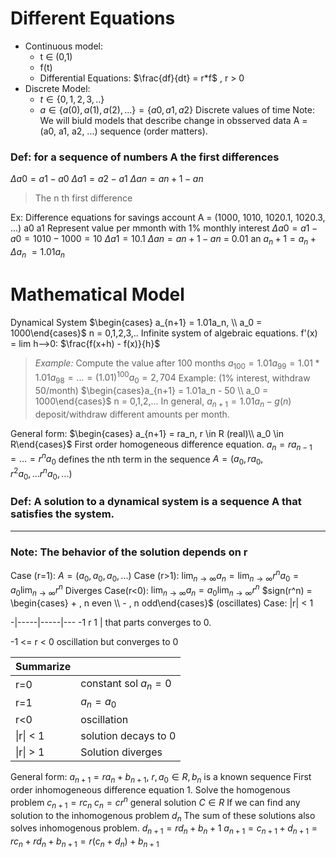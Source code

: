 # Different Equations
- Continuous model:
	- t $\in$ (0,1)
	- f(t)
	- Differential Equations: $\frac{df}{dt} = r*f$ , r > 0
- Discrete Model:
	- $t \in \{0,1,2,3,..\}$
	- $a \in \{a(0), a(1), a(2),...\} = \{a0, a1, a2\}$
	Discrete values of time
	Note: We will biuld models that describe change in obsserved data A = (a0, a1, a2, ...) sequence (order matters).

### Def: for a sequence of numbers A the first differences
$\Delta a0  = a1-a0$
$\Delta a1  = a2-a1$
$\Delta an  = an+1-an$
> The n th first difference

Ex: Difference equations for savings account
A = (1000, 1010, 1020.1, 1020.3, ...)
           a0      a1
Represent value per mmonth with 1% monthly interest
$\Delta a0 = a1 - a0 = 1010 - 1000 = 10$
$\Delta a1 = 10.1$
$\Delta an  = an+1-an$
 = 0.01 an
 $a_n + 1 = a_n + \Delta a_n$
 $= 1.01a_n$

# Mathematical Model
Dynamical System $\begin{cases} a_{n+1} = 1.01a_n, \\ a_0 = 1000\end{cases}$  n = 0,1,2,3,.. Infinite system of algebraic equations.
f'(x) = lim h-->0: $\frac{f(x+h) - f(x)}{h}$

>*Example:* Compute the value after 100 months
>$a_100 = 1.01a_99 = 1.01*1.01a_98= ...= (1.01)^{100} a_0 = 2,704$
> Example: (1% interest, withdraw 50/month)
>$\begin{cases}a_{n+1} = 1.01a_n - 50 \\ a_0 = 1000\end{cases}$ n = 0,1,2,...
In general, $a_{n+1} = 1.01a_n - g(n)$ deposit/withdraw different amounts per month.

General form:
$\begin{cases} a_{n+1} = ra_n, r \in R (real)\\ a_0 \in R\end{cases}$
First order homogeneous difference equation.
$a_n = ra_{n-1} = ... = r^n a_0$
defines the nth term in the sequence
$A = (a_0, ra_0, r^2a_0,...r^na_0,...)$

### Def: A solution to a dynamical system is a sequence A that satisfies the system.
---
### Note: The behavior of the solution depends on r
Case (r=1): $A = (a_0, a_0, a_0, ...)$ 
Case (r>1): $\lim_{n\to\infty} a_n = \lim_{n\to\infty} r^na_0 = a_0 \lim_{n\to\infty} r^n$ Diverges
Case(r<0): $\lim_{n\to\infty} a_n = a_0 \lim_{n\to\infty} r^n$ 
	$sign(r^n) = \begin{cases} + , n even \\ - , n odd\end{cases}$ (oscillates)
Case: |r| < 1

-|-----|-----|---
-1      r         1
               |
               that parts converges to 0.

-1 <= r < 0
oscillation but converges to 0

|Summarize|    |
|-----|---|
|r=0 | constant sol $a_n = 0$|
| r=1| $a_n = a_0$|
|r<0| oscillation|
| \|r\| < 1| solution decays to 0|
| \|r\| > 1 | Solution diverges|

General form: $a_{n+1} = ra_n + b_{n+1},$
$r, a_0 \in R, b_n$ is a known sequence
First order inhomogeneous difference equation
	1. Solve the homogenous problem $c_{n+1} = rc_n$
		 $c_n = cr^n$ 
		 general solution $C \in R$ 
		 If we can find any solution to the inhomogenous problem $d_n$
		 The sum of these solutions also solves inhomogenous problem.
		  $d_{n+1} = rd_n + b_n + 1$
		  $a_{n+1} = c_{n+1} + d_{n+1} = rc_n + rd_{n} + b_{n+1} = r(c_n+d_n) + b_{n+1}$  
		  


 


